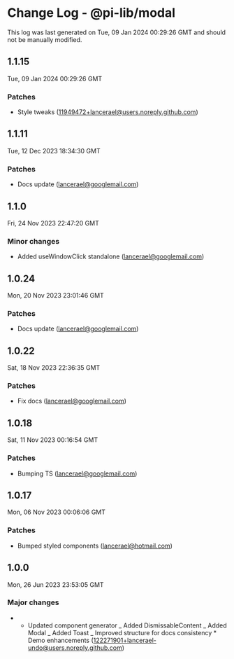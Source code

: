 # Change Log - @pi-lib/modal

This log was last generated on Tue, 09 Jan 2024 00:29:26 GMT and should not be manually modified.

<!-- Start content -->

## 1.1.15

Tue, 09 Jan 2024 00:29:26 GMT

### Patches

- Style tweaks (11949472+lancerael@users.noreply.github.com)

## 1.1.11

Tue, 12 Dec 2023 18:34:30 GMT

### Patches

- Docs update (lancerael@googlemail.com)

## 1.1.0

Fri, 24 Nov 2023 22:47:20 GMT

### Minor changes

- Added useWindowClick standalone (lancerael@googlemail.com)

## 1.0.24

Mon, 20 Nov 2023 23:01:46 GMT

### Patches

- Docs update (lancerael@googlemail.com)

## 1.0.22

Sat, 18 Nov 2023 22:36:35 GMT

### Patches

- Fix docs (lancerael@googlemail.com)

## 1.0.18

Sat, 11 Nov 2023 00:16:54 GMT

### Patches

- Bumping TS (lancerael@googlemail.com)

## 1.0.17

Mon, 06 Nov 2023 00:06:06 GMT

### Patches

- Bumped styled components (lancerael@hotmail.com)

## 1.0.0

Mon, 26 Jun 2023 23:53:05 GMT

### Major changes

- - Updated component generator _ Added DismissableContent _ Added Modal _ Added Toast _ Improved structure for docs consistency \* Demo enhancements (122271901+lancerael-undo@users.noreply.github.com)
